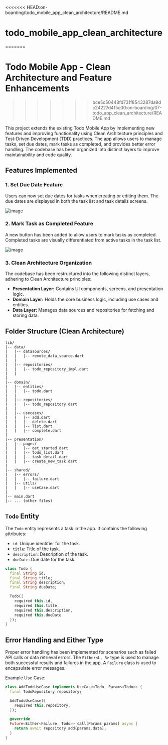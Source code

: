 <<<<<<< HEAD:on-boarding/todo_mobile_app_clean_architecture/README.md
# todo_mobile_app_clean_architecture
=======
# Todo Mobile App - Clean Architecture and Feature Enhancements
>>>>>>> bce5c50448fd731f8543287da9dc24227d415c00:on-boarding/07-todo_app_clean_architecture/README.md

This project extends the existing Todo Mobile App by implementing new features and improving functionality using Clean Architecture principles and Test-Driven Development (TDD) practices. The app allows users to manage tasks, set due dates, mark tasks as completed, and provides better error handling. The codebase has been organized into distinct layers to improve maintainability and code quality.

## Features Implemented

### 1. Set Due Date Feature

Users can now set due dates for tasks when creating or editing them. The due dates are displayed in both the task list and task details screens.

![image](https://github.com/dawit-melka/2023-project-phase-mobile-tasks/assets/105089130/6529ec70-cd7a-47ae-9606-659cb63d4c8d)


### 2. Mark Task as Completed Feature

A new button has been added to allow users to mark tasks as completed. Completed tasks are visually differentiated from active tasks in the task list.

![image](https://github.com/dawit-melka/2023-project-phase-mobile-tasks/assets/105089130/1847c2f5-1de6-44f5-9eee-64166e8836d4)

### 3. Clean Architecture Organization

The codebase has been restructured into the following distinct layers, adhering to Clean Architecture principles:

- **Presentation Layer:** Contains UI components, screens, and presentation logic.
- **Domain Layer:** Holds the core business logic, including use cases and entities.
- **Data Layer:** Manages data sources and repositories for fetching and storing data.

## Folder Structure (Clean Architecture)

```
lib/
|-- data/
|   |-- datasources/
|   |   |-- remote_data_source.dart
|   |
|   |-- repositories/
|   |   |-- todo_repository_impl.dart
|   |
|
|-- domain/
|   |-- entities/
|   |   |-- todo.dart
|   |
|   |-- repositories/
|   |   |-- todo_repository.dart
|   |
|   |-- usecases/
|   |   |-- add.dart
|   |   |-- delete.dart
|   |   |-- list.dart
|   |   |-- complete.dart
|
|-- presentation/
|   |-- pages/
|   |   |-- get_started.dart
|   |   |-- todo_list.dart
|   |   |-- task_detail.dart
|   |   |-- create_new_task.dart
|
|-- shared/
|   |-- errors/
|   |   |-- failure.dart
|   |-- utils/
|   |   |-- useCase.dart
|
|-- main.dart
|-- ... (other files)
```

## `Todo` Entity

The `Todo` entity represents a task in the app. It contains the following attributes:

- `id`: Unique identifier for the task.
- `title`: Title of the task.
- `description`: Description of the task.
- `dueDate`: Due date for the task.

```dart
class Todo {
  final String id;
  final String title;
  final String description;
  final String dueDate;

  Todo({
    required this.id, 
    required this.title, 
    required this.description, 
    required this.dueDate
  });
}
```

## Error Handling and Either Type

Proper error handling has been implemented for scenarios such as failed API calls or data retrieval errors. The `Either<L, R>` type is used to manage both successful results and failures in the app. A `Failure` class is used to encapsulate error messages.

Example Use Case:
```dart
class AddTodoUseCase implements UseCase<Todo, Params<Todo>> {
  final TodoRepository repository;

  AddTodoUseCase({
    required this.repository,
  });

  @override
  Future<Either<Failure, Todo>> call(Params params) async {
    return await repository.add(params.data);
  }
}
```
